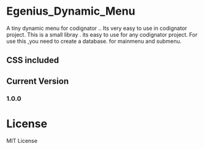 # Egenius_Dynamic_Menu
A tiny dynamic menu for codignator .. Its very easy to use in codignator project.  This is a small libray . its easy to use for any codignator project.
For use this ,you need to create a database. for mainmenu and submenu. 


## CSS included  



## Current Version

### 1.0.0


# License

 MIT License